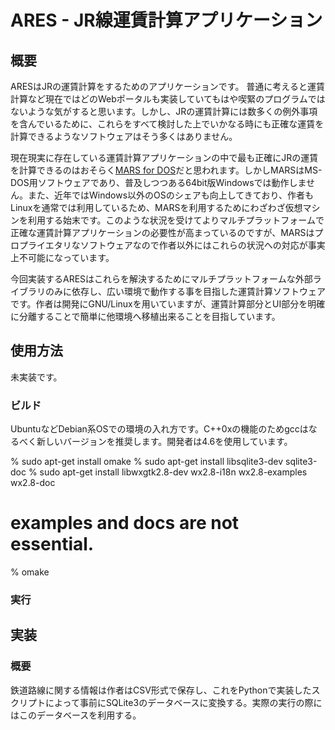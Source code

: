ARES - JR線運賃計算アプリケーション
===================================
概要
------------
ARESはJRの運賃計算をするためのアプリケーションです。
普通に考えると運賃計算など現在ではどのWebポータルも実装していてもはや喫緊のプログラムではないような気がすると思います。しかし、JRの運賃計算には数多くの例外事項を含んでいるために、これらをすべて検討した上でいかなる時にも正確な運賃を計算できるようなソフトウェアはそう多くはありません。

現在現実に存在している運賃計算アプリケーションの中で最も正確にJRの運賃を計算できるのはおそらく[MARS for DOS](http://www.swa.gr.jp/pub/mars/ "SWA - MARS for DOS")だと思われます。しかしMARSはMS-DOS用ソフトウェアであり、普及しつつある64bit版Windowsでは動作しません。また、近年ではWindows以外のOSのシェアも向上してきており、作者もLinuxを通常では利用しているため、MARSを利用するためにわざわざ仮想マシンを利用する始末です。このような状況を受けてよりマルチプラットフォームで正確な運賃計算アプリケーションの必要性が高まっているのですが、MARSはプロプライエタリなソフトウェアなので作者以外にはこれらの状況への対応が事実上不可能になっています。

今回実装するARESはこれらを解決するためにマルチプラットフォームな外部ライブラリのみに依存し、広い環境で動作する事を目指した運賃計算ソフトウェアです。作者は開発にGNU/Linuxを用いていますが、運賃計算部分とUI部分を明確に分離することで簡単に他環境へ移植出来ることを目指しています。

使用方法
------------
未実装です。
### ビルド ###
UbuntuなどDebian系OSでの環境の入れ方です。C++0xの機能のためgccはなるべく新しいバージョンを推奨します。開発者は4.6を使用しています。

 % sudo apt-get install omake
 % sudo apt-get install libsqlite3-dev sqlite3-doc
 % sudo apt-get install libwxgtk2.8-dev wx2.8-i18n wx2.8-examples wx2.8-doc
 # examples and docs are not essential.
 % omake

### 実行 ###

実装
------------
### 概要 ###
鉄道路線に関する情報は作者はCSV形式で保存し、これをPythonで実装したスクリプトによって事前にSQLite3のデータベースに変換する。実際の実行の際にはこのデータベースを利用する。
